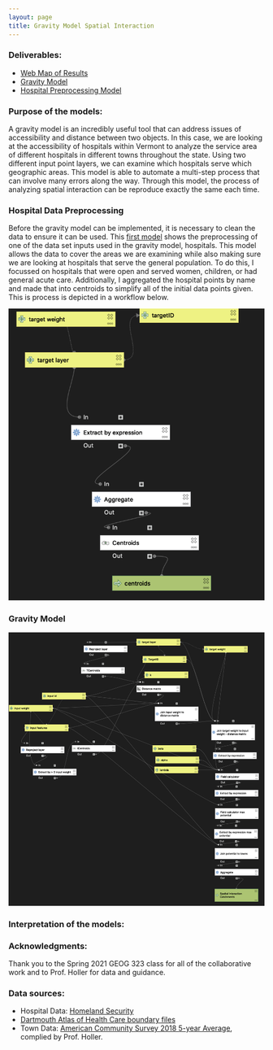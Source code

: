 ```yaml
---
layout: page
title: Gravity Model Spatial Interaction
---
```


### Deliverables:
- [Web Map of Results](assets/index.html)
- [Gravity Model](assets/gravitymodel.model3)
- [Hospital Preprocessing Model](assets/preprocessing.model3)

### Purpose of the models:
A gravity model is an incredibly useful tool that can address issues of accessibility and distance between two objects. In this case, we are looking at the accessibility of hospitals within Vermont to analyze the service area of different hospitals in different towns throughout the state. Using two different input point layers, we can examine which hospitals serve which geographic areas. This model is able to automate a multi-step process that can involve many errors along the way. Through this model, the process of analyzing spatial interaction can be reproduce exactly the same each time.

### Hospital Data Preprocessing
Before the gravity model can be implemented, it is necessary to clean the data to ensure it can be used. This [first model](assets/preprocessing.model3) shows the preprocessing of one of the data set inputs used in the gravity model, hospitals. This model allows the data to cover the areas we are examining while also making sure we are looking at hospitals that serve the general population. To do this, I focussed on hospitals that were open and served women, children, or had general acute care. Additionally, I aggregated the hospital points by name and made that into centroids to simplify all of the initial data points given. This is process is depicted in a workflow below.

![Hospital data preprocessed model](assets/hospitalpreprocessingmap.png)

### Gravity Model

![Gravity model](assets/gravitymodelmap2.png)

### Interpretation of the models:


### Acknowledgments:
Thank you to the Spring 2021 GEOG 323 class for all of the collaborative work and to Prof. Holler for data and guidance.

### Data sources:
- Hospital Data: [Homeland Security](https://hifld-geoplatform.opendata.arcgis.com/datasets/6ac5e325468c4cb9b905f1728d6fbf0f_0)
- [Dartmouth Atlas of Health Care boundary files](https://atlasdata.dartmouth.edu/downloads/supplemental#boundaries)
- Town Data: [American Community Survey 2018 5-year Average](netown.gpkg), complied by Prof. Holler.
